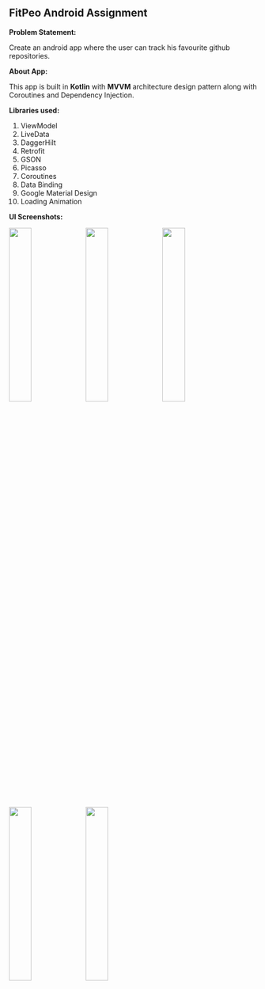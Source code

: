 <h2> FitPeo Android Assignment</h2>

<b>Problem Statement:</b>

Create an android app where the user can track his favourite github repositories.

<b>About App:</b>

This app is built in <b>Kotlin</b> with <b>MVVM</b> architecture design pattern along with Coroutines and Dependency Injection. 

<b>Libraries used:</b>
1. ViewModel
2. LiveData
3. DaggerHilt
4. Retrofit
5. GSON
6. Picasso
7. Coroutines
8. Data Binding
9. Google Material Design
10. Loading Animation

<b>UI Screenshots:</b>


<img src="https://user-images.githubusercontent.com/75351694/209777097-4c9d6224-d783-4a51-bd79-717f2013a8d5.jpg" width=30% height=30%> <img src="https://user-images.githubusercontent.com/75351694/209777177-fac27af3-157a-478e-86b9-0340e98521c6.jpg" width=30% height=30%>
<img src="https://user-images.githubusercontent.com/75351694/209777227-0b0368be-c0f4-4b5a-938f-4dae745ed251.jpg" width=30% height=30%> <img src="https://user-images.githubusercontent.com/75351694/209777278-c96819cb-3ec2-4eea-a030-46e2a34cd4d6.jpg" width=30% height=30%>
<img src="https://user-images.githubusercontent.com/75351694/209777335-569e2ae3-c1b3-4865-9253-a5a8ea10b417.jpg" width=30% height=30%>
